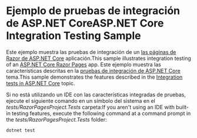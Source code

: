 # <a name="aspnet-core-integration-testing-sample"></a><span data-ttu-id="3a0e0-101">Ejemplo de pruebas de integración de ASP.NET Core</span><span class="sxs-lookup"><span data-stu-id="3a0e0-101">ASP.NET Core Integration Testing Sample</span></span>

<span data-ttu-id="3a0e0-102">Este ejemplo muestra las pruebas de integración de un [las páginas de Razor de ASP.NET Core](https://docs.microsoft.com/aspnet/core/mvc/razor-pages) aplicación.</span><span class="sxs-lookup"><span data-stu-id="3a0e0-102">This sample illustrates integration testing of an [ASP.NET Core Razor Pages](https://docs.microsoft.com/aspnet/core/mvc/razor-pages) app.</span></span> <span data-ttu-id="3a0e0-103">Este ejemplo muestra las características descritas en la [pruebas de integración de ASP.NET Core](https://docs.microsoft.com/aspnet/core/test/integration-tests) tema.</span><span class="sxs-lookup"><span data-stu-id="3a0e0-103">This sample demonstrates the features described in the [Integration tests in ASP.NET Core](https://docs.microsoft.com/aspnet/core/test/integration-tests) topic.</span></span>

<span data-ttu-id="3a0e0-104">Si no está utilizando un IDE con las características integradas de pruebas, ejecute el siguiente comando en un símbolo del sistema en el *tests/RazorPagesProject.Tests* carpeta:</span><span class="sxs-lookup"><span data-stu-id="3a0e0-104">If you aren't using an IDE with built-in testing features, execute the following command at a command prompt in the *tests/RazorPagesProject.Tests* folder:</span></span>

```console
dotnet test
```
